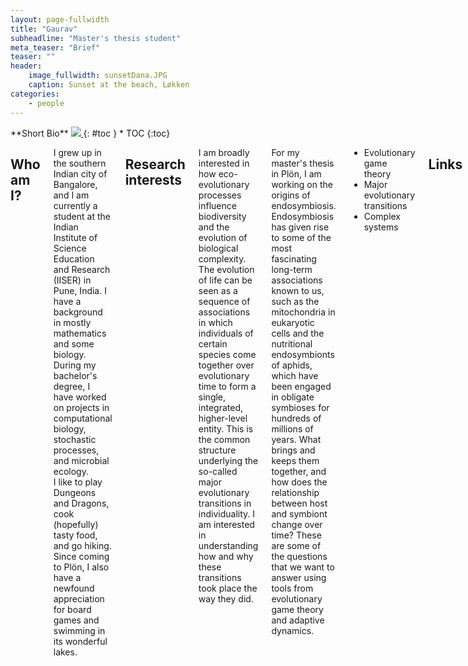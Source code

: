```yaml
---
layout: page-fullwidth
title: "Gaurav"
subheadline: "Master's thesis student"
meta_teaser: "Brief"
teaser: ""
header:
    image_fullwidth: sunsetDana.JPG
    caption: Sunset at the beach, Løkken
categories:
    - people
---
```

<!--more-->

<div class="row">
<div class="medium-4 medium-push-8 columns" markdown="1">
<div class="panel radius" markdown="1">
**Short Bio**
<a class="th [radius]" href="{{ site.url }}/images/DeptPic.jpeg">
<img src="{{ site.url }}/images/gaurav.jpg">
</a>
{: #toc }
*  TOC
{:toc}
</div>
</div><!-- /.medium-4.columns -->



<div class="medium-8 medium-pull-4 columns" markdown="1">



## Who am I?

I grew up in the southern Indian city of Bangalore, and I am currently a student at the Indian Institute of Science Education and Research (IISER) in Pune, India. 
I have a background in mostly mathematics and some biology.
During my bachelor's degree, I have worked on projects in computational biology, stochastic processes, and microbial ecology.  
I like to play Dungeons and Dragons, cook (hopefully) tasty food, and go hiking. Since coming to Plön, I also have a newfound appreciation for board games and swimming in its wonderful lakes. 

## Research interests

I am broadly interested in how eco-evolutionary processes influence biodiversity and the evolution of biological complexity. 
The evolution of life can be seen as a sequence of associations in which individuals of certain species come together over evolutionary time to form a single, integrated, higher-level entity. 
This is the common structure underlying the so-called major evolutionary transitions in individuality. 
I am interested in understanding how and why these transitions took place the way they did. 

For my master's thesis in Plön, I am working on the origins of endosymbiosis. Endosymbiosis has given rise to some of the most fascinating long-term associations known to us, such as the mitochondria in eukaryotic cells and the nutritional endosymbionts of aphids, which have been engaged in obligate symbioses for hundreds of millions of years. What brings and keeps them together, and how does the relationship between host and symbiont change over time? These are some of the questions that we want to answer using tools from evolutionary game theory and adaptive dynamics.  

* Evolutionary game theory
* Major evolutionary transitions
* Complex systems

## Links

Email address: [athreya@evolbio.mpg.de](mailto:athreya@evolbio.mpg.de)       
[Personal website](https://gauravathreya.github.io)


